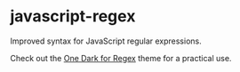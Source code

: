 # javascript-regex
Improved syntax for JavaScript regular expressions.

Check out the [One Dark for Regex](https://atom.io/packages/one-dark-regex-syntax) theme for a practical use.
